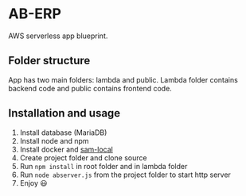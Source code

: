 # AB-ERP
AWS serverless app blueprint.

## Folder structure
App has two main folders: lambda and public. Lambda folder contains backend code and public contains frontend code.


## Installation and usage
1. Install database (MariaDB)
2. Install node and npm
3. Install docker and [sam-local](https://github.com/awslabs/aws-sam-local)
4. Create project folder and clone source 
5. Run `npm install` in root folder and in lambda folder
6. Run `node abserver.js` from the project folder to start http server
7. Enjoy :smiley:
